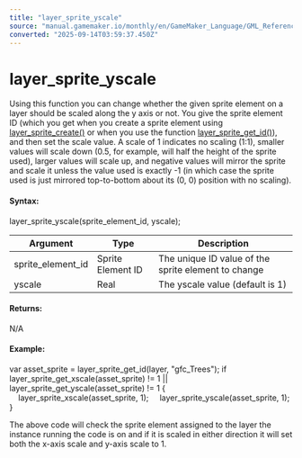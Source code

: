 ```yaml
---
title: "layer_sprite_yscale"
source: "manual.gamemaker.io/monthly/en/GameMaker_Language/GML_Reference/Asset_Management/Rooms/Sprite_Layers/layer_sprite_yscale.htm"
converted: "2025-09-14T03:59:37.450Z"
---
```


# layer\_sprite\_yscale

Using this function you can change whether the given sprite element on a layer should be scaled along the y axis or not. You give the sprite element ID (which you get when you create a sprite element using [layer\_sprite\_create()](layer_sprite_create.md) or when you use the function [layer\_sprite\_get\_id()](layer_sprite_get_id.md)), and then set the scale value. A scale of 1 indicates no scaling (1:1), smaller values will scale down (0.5, for example, will half the height of the sprite used), larger values will scale up, and negative values will mirror the sprite and scale it unless the value used is exactly -1 (in which case the sprite used is just mirrored top-to-bottom about its (0, 0) position with no scaling).

#### Syntax:

layer\_sprite\_yscale(sprite\_element\_id, yscale);

| Argument | Type | Description |
| --- | --- | --- |
| sprite_element_id | Sprite Element ID | The unique ID value of the sprite element to change |
| yscale | Real | The yscale value (default is 1) |

#### Returns:

N/A

#### Example:

var asset\_sprite = layer\_sprite\_get\_id(layer, "gfc\_Trees");
if layer\_sprite\_get\_xscale(asset\_sprite) != 1 || layer\_sprite\_get\_yscale(asset\_sprite) != 1
{
    layer\_sprite\_xscale(asset\_sprite, 1);
    layer\_sprite\_yscale(asset\_sprite, 1);
}

The above code will check the sprite element assigned to the layer the instance running the code is on and if it is scaled in either direction it will set both the x-axis scale and y-axis scale to 1.